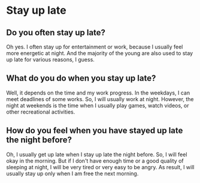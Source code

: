 # Stay up late

## Do you often stay up late?

Oh yes. I often stay up for entertainment or work, because I usually feel more energetic at night. And the majority of the young are also used to stay up late for various reasons, I guess.

## What do you do when you stay up late?

Well, it depends on the time and my work progress. In the weekdays, I can meet deadlines of some works. So, I will usually work at night. However, the night at weekends is the time when I usually play games, watch videos, or other recreational activities.

## How do you feel when you have stayed up late the night before?

Oh, I usually get up late when I stay up late the night before. So, I will feel okay in the morning. But if I don't have enough time or a good quality of sleeping at night, I will be very tired or very easy to be angry. As result, I will usually stay up only when I am free the next morning.